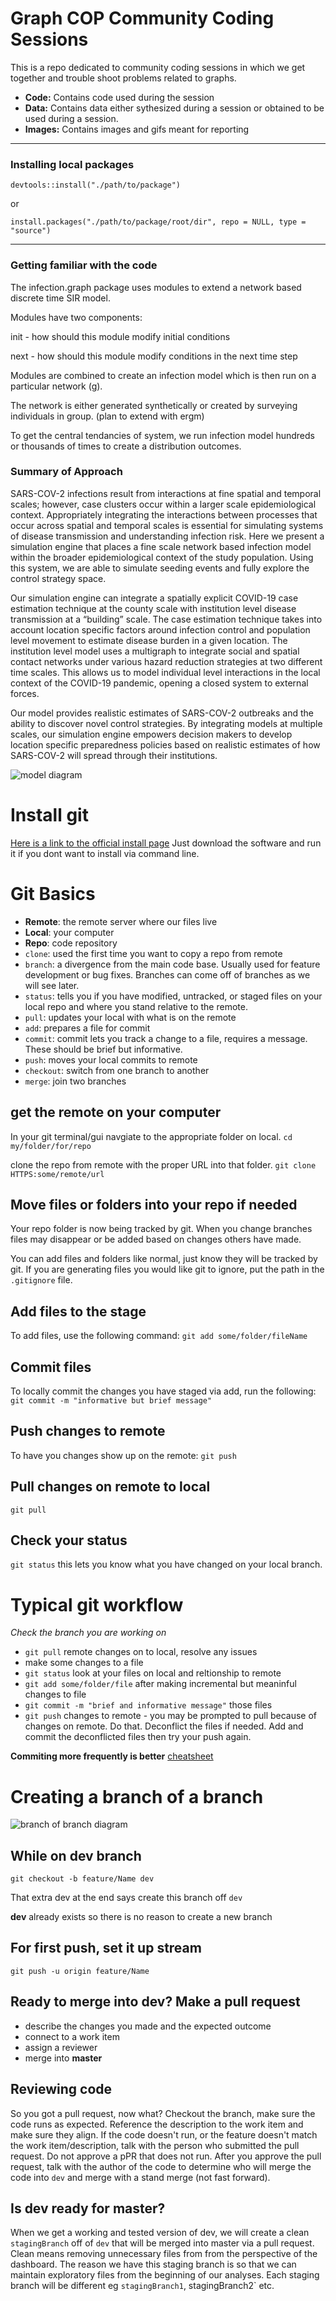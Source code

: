 # Graph COP Community Coding Sessions

This is a repo dedicated to community coding sessions in which we get together and trouble shoot problems related to graphs. 

- **Code:** Contains code used during the session
- **Data:** Contains data either sythesized during a session or obtained to be used during a session. 
- **Images:** Contains images and gifs meant for reporting

---

### Installing local packages

`devtools::install("./path/to/package")`

or

`install.packages("./path/to/package/root/dir", repo = NULL, type = "source")`

--- 
### Getting familiar with the code

The infection.graph package uses modules to extend a network based discrete time SIR model.


Modules have two components:

init - how should this module modify initial conditions

next - how should this module modify conditions in the next time step

Modules are combined to create an infection model which is then run on a particular network (g).

The network is either generated synthetically or created by surveying individuals in group. (plan to extend with ergm) 

To get the central tendancies of system, we run infection model hundreds or thousands of times to create a distribution outcomes.

### Summary of Approach

SARS-COV-2 infections result from interactions at fine spatial and temporal scales; however, case clusters occur within a larger scale epidemiological context. Appropriately integrating the interactions between processes that occur across spatial and temporal scales is essential for simulating systems of disease transmission and understanding infection risk. Here we present a simulation engine that places a fine scale network based infection model within the broader epidemiological context of the study population. Using this system, we are able to simulate seeding events and fully explore the control strategy space.

Our simulation engine can integrate a spatially explicit COVID-19 case estimation technique at the county scale with institution level disease transmission at a “building” scale. The case estimation technique takes into account location specific factors around infection control and population level movement to estimate disease burden in a given location. The institution level model uses a multigraph to integrate social and spatial contact networks under various hazard reduction strategies at two different time scales. This allows us to model individual level interactions in the local context of the COVID-19 pandemic, opening a closed system to external forces.

Our model provides realistic estimates of SARS-COV-2 outbreaks and the ability to discover novel control strategies. By integrating models at multiple scales, our simulation engine empowers decision makers to develop location specific preparedness policies based on realistic estimates of how SARS-COV-2 will spread through their institutions. 

![model diagram](https://github.com/PlusOneData/NetworkInfection/blob/master/ComplexSystemsAbstract/modelDiagram.png?raw=true)

# Install git
[Here is a link to the official install page](https://git-scm.com/book/en/v2/Getting-Started-Installing-Git)
Just download the software and run it if you dont want to install via command line.

# Git Basics

- **Remote**: the remote server where our files live
- **Local**: your computer
- **Repo**: code repository 
- `clone`: used the first time you want to copy a repo from remote 
- `branch`: a divergence from the main code base. Usually used for feature development or bug fixes. Branches can come off of branches as we will see later.
- `status`: tells you if you have modified, untracked, or staged files on your local repo and where you stand relative to the remote.
- `pull`: updates your local with what is on the remote 
- `add`: prepares a file for commit
- `commit`: commit lets you track a change to a file, requires a message. These should be brief but informative. 
- `push`: moves your local commits to remote
- `checkout`: switch from one branch to another
- `merge`: join two branches

## get the remote on your computer
In your git terminal/gui navgiate to the appropriate folder on local.
`cd my/folder/for/repo`

clone the repo from remote with the proper URL into that folder. 
`git clone HTTPS:some/remote/url`

## Move files or folders into your repo if needed
Your repo folder is now being tracked by git. When you change branches files may disappear or be added based on changes others have made. 

You can add files and folders like normal, just know they will be tracked by git. 
If you are generating files you would like git to ignore, put the path in the `.gitignore` file. 

## Add files to the stage

To add files, use the following command:
`git add some/folder/fileName`

## Commit files
To locally commit the changes you have staged via add, run the following:
`git commit -m "informative but brief message"`

## Push changes to remote

To have you changes show up on the remote: 
`git push`

## Pull changes on remote to local 
`git pull`

## Check your status
`git status`
this lets you know what you have changed on your local branch. 

# Typical git workflow

*Check the branch you are working on*

- `git pull` remote changes on to local, resolve any issues
- make some changes to a file
- `git status` look at your files on local and reltionship to remote
- `git add some/folder/file` after making incremental but meaninful changes to file
- `git commit -m "brief and informative message"` those files
- `git push` changes to remote - you may be prompted to pull because of changes on remote. Do that. Deconflict the files if needed. Add and commit the deconflicted files then try your push again. 

**Commiting more frequently is better** 
[cheatsheet](https://www.atlassian.com/git/tutorials/atlassian-git-cheatsheet)


# Creating a branch of a branch
![branch of branch diagram](https://i.stack.imgur.com/6qEWk.jpg|width)
 
## While on dev branch
 `git checkout -b feature/Name dev`
 
 That extra dev at the end says create this branch off `dev`

 **dev** already exists so there is no reason to create a new branch

## For first push, set it up stream 
 `git push -u origin feature/Name`

## Ready to merge into dev? Make a pull request 
- describe the changes you made and the expected outcome
- connect to a work item
- assign a reviewer
- merge into **master**


## Reviewing code
So you got a pull request, now what?  Checkout the branch, make sure the code runs as expected. Reference the description to
the work item and make sure they align. If the code doesn't run, or the feature doesn't match the work item/description, 
talk with the person who submitted the pull request. Do not approve a pPR that does not run. After you approve the pull request,
talk with the author of the code to determine who will merge the code into `dev` and merge with a stand merge (not fast forward).

## Is dev ready for master? 

When we get a working and tested version of dev, we will create a clean `stagingBranch` off 
of `dev` that will be merged into master via a pull request. Clean means removing unnecessary files from
from the perspective of the dashboard. The reason we have this staging branch
is so that we can maintain exploratory files from the beginning of our analyses. Each
staging branch will be different eg `stagingBranch1`, stagingBranch2` etc. 


